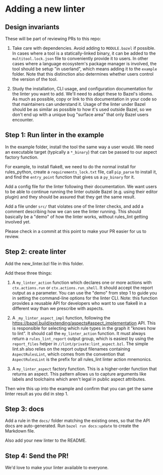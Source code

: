 # Adding a new linter

## Design invariants

These will be part of reviewing PRs to this repo:

1. Take care with dependencies. Avoid adding to `MODULE.bazel` if possible.
   In cases where a tool is a statically-linked binary, it can be added to the `multitool.lock.json` file
   to conveniently provide it to users.
   In other cases where a language ecosystem's package manager is involved,
   the tool should be setup "in userland", which means adding it to the `example` folder.
   Note that this distinction also determines whether users control the version of the tool.

2. Study the installation, CLI usage, and configuration documentation for the linter you want to add.
   We'll need to adapt these to Bazel's idioms. As much as possible, copy or link to this documentation
   in your code so that maintainers can understand it.
   Usage of the linter under Bazel should be as similar as possible to how it's used outside Bazel,
   so we don't end up with a unique bug "surface area" that only Bazel users encounter.

## Step 1: Run linter in the example

In the example folder, install the tool the same way a user would. We need an executable target
(typically a `*_binary`) that can be passed to our aspect factory function.

For example, to install flake8, we need to do the normal install for rules_python,
create a `requirements_lock.txt` file, call `pip_parse` to install it, and find the `entry_point`
function that gives us a `py_binary` for it.

Add a config file for the linter following their documentation. We want users to be able to continue
running the linter outside Bazel (e.g. using their editor plugin) and they should be assured that
they get the same result.

Add a file under `src/` that violates one of the linter checks, and add a comment describing how we
can see the linter running. This should basically be a "demo" of how the linter works, without
rules_lint getting involved yet.

Please check in a commit at this point to make your PR easier for us to review.

## Step 2: create linter

Add the new_linter.bzl file in this folder.

Add these three things:

1. A `my_linter_action` function which declares one or more actions with `ctx.actions.run` or `ctx.actions.run_shell`.
   It should accept the report output as a parameter.
   You can use the "demo" from step 1 to guide you in setting the command-line options for the linter CLI.
   Note: this function provides a reusable API for developers who want to use flake8 in a different way than we prescribe with aspects.

2. A `_my_linter_aspect_impl` function, following the https://bazel.build/extending/aspects#aspect_implementation API.
   This is responsible for selecting which rule types in the graph it "knows how to lint".
   It should call the `my_linter_action` function.
   It must always return a `rules_lint_report` output group, which is easiest by using the
   `report_files` helper in `//lint/private:lint_aspect.bzl`.
   The simple lint.sh also relies on the report output filenames containing `AspectRulesLint`, which comes from
   the convention that `AspectRulesLint` is the prefix for all rules_lint linter action mnemonics.

3. A `my_linter_aspect` factory function. This is a higher-order function that returns an aspect.
   This pattern allows us to capture arguments like labels and toolchains which aren't legal
   in public aspect attributes.

Then wire this up into the example and confirm that you can get the same linter result as you did in
step 1.

## Step 3: docs

Add a rule in the `docs/` folder matching the existing ones, so that the API docs are auto-generated.
Run `bazel run docs:update` to create the Markdown file.

Also add your new linter to the README.

## Step 4: Send the PR!

We'd love to make your linter available to everyone.
